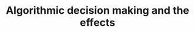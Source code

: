 ---
title: "Algorithmic decision making and the effects"
talk_type: "Debate panel"
authors:
    - Marija Slavkovik
    - Kevin Baum
    - Martin Gundersen
    - Samia Touileb
---